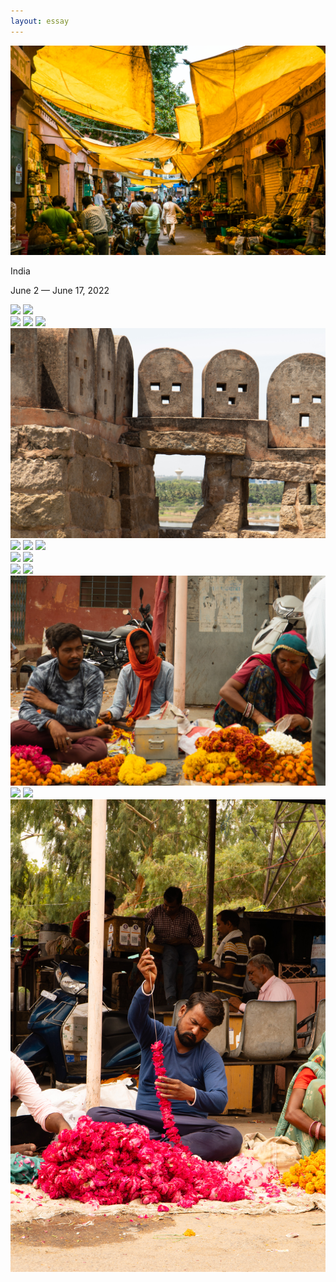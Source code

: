 ```yaml
---
layout: essay
---
```

<div class="cover-container">
    <img class="cover" src="/img/india/cover.jpg">
</div>
<div class="photo-essay-wrapper">
    <p class="essay-title">India</p>
    <p class="essay-subtitle">June 2 &mdash; June 17, 2022</p>
    <div class="photoset">
        <img class="photo" src="/img/india/chidambaram-1.jpg">
        <img class="photo" src="/img/india/chidambaram-2.jpg">
    </div>
    <div class="photoset">
        <img class="photo" src="/img/india/temple-1.jpg">
        <img class="photo" src="/img/india/temple-2.jpg">
        <img class="photo" src="/img/india/temple-3.jpg">
    </div>
    <div class="photoset">
        <img class="photo" src="/img/india/guard-0.jpg">
    </div>
    <div class="photoset">
        <img class="photo" src="/img/india/guard-2.jpg">
        <img class="photo" src="/img/india/guard-3.jpg">
        <img class="photo" src="/img/india/guard-4.jpg">
    </div>
    <div class="photoset">
        <img class="photo" src="/img/india/house-1.jpg">
        <img class="photo" src="/img/india/house-2.jpg">
    </div>
    <div class="photoset">
        <img class="photo" src="/img/india/tile-1.jpg">
        <img class="photo" src="/img/india/tile-2.jpg">
    </div>
    <div class="photoset">
        <img class="photo" src="/img/india/flower-1.jpg">
    </div>
    <div class="photoset">
        <img class="photo" src="/img/india/flower-2.jpg">
        <img class="photo" src="/img/india/flower-3.jpg">
        <img class="photo" src="/img/india/flower-4.jpg">
    </div>
</div>
